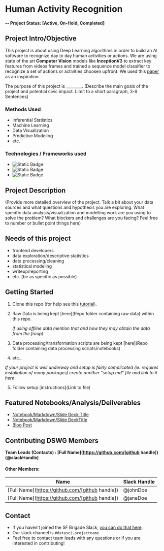 # Human Activity Recognition

#### -- Project Status: [Active, On-Hold, Completed]

## Project Intro/Objective
This project is about using Deep Learning algorithms in order to build an AI software to recognize day to day human activities or actions. We are using state of the art **Computer Vision** models like **InceptionV3** to extract key features from videos frames and trained a sequence model classifier to recognize a set of actions or activities choosen upfront.
We used this [paper](https://arxiv.org/pdf/1411.4389.pdf) as an inspiration.

The purpose of this project is ________. (Describe the main goals of the project and potential civic impact. Limit to a short paragraph, 3-6 Sentences)



### Methods Used
* Inferential Statistics
* Machine Learning
* Data Visualization
* Predictive Modeling
* etc.

### Technologies / Frameworks used 
* ![Static Badge](https://img.shields.io/badge/Python-3.8-green)
* ![Static Badge](https://img.shields.io/badge/opencv-4.8-green)
* ![Static Badge](https://img.shields.io/badge/keras-2.13-green)

## Project Description
(Provide more detailed overview of the project.  Talk a bit about your data sources and what questions and hypothesis you are exploring. What specific data analysis/visualization and modelling work are you using to solve the problem? What blockers and challenges are you facing?  Feel free to number or bullet point things here)

## Needs of this project

- frontend developers
- data exploration/descriptive statistics
- data processing/cleaning
- statistical modeling
- writeup/reporting
- etc. (be as specific as possible)

## Getting Started

1. Clone this repo (for help see this [tutorial](https://help.github.com/articles/cloning-a-repository/)).
2. Raw Data is being kept [here](Repo folder containing raw data) within this repo.

    *If using offline data mention that and how they may obtain the data from the froup)*
    
3. Data processing/transformation scripts are being kept [here](Repo folder containing data processing scripts/notebooks)
4. etc...

*If your project is well underway and setup is fairly complicated (ie. requires installation of many packages) create another "setup.md" file and link to it here*  

5. Follow setup [instructions](Link to file)

## Featured Notebooks/Analysis/Deliverables
* [Notebook/Markdown/Slide Deck Title](link)
* [Notebook/Markdown/Slide DeckTitle](link)
* [Blog Post](link)


## Contributing DSWG Members

**Team Leads (Contacts) : [Full Name](https://github.com/[github handle])(@slackHandle)**

#### Other Members:

|Name     |  Slack Handle   | 
|---------|-----------------|
|[Full Name](https://github.com/[github handle])| @johnDoe        |
|[Full Name](https://github.com/[github handle]) |     @janeDoe    |

## Contact
* If you haven't joined the SF Brigade Slack, [you can do that here](http://c4sf.me/slack).  
* Our slack channel is `#datasci-projectname`
* Feel free to contact team leads with any questions or if you are interested in contributing!
